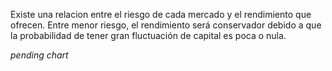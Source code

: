 Existe una relacion entre el riesgo de cada mercado y el rendimiento que ofrecen. Entre menor riesgo, el rendimiento será conservador debido a que la probabilidad de tener gran fluctuación de capital es poca o nula.

*pending chart*
